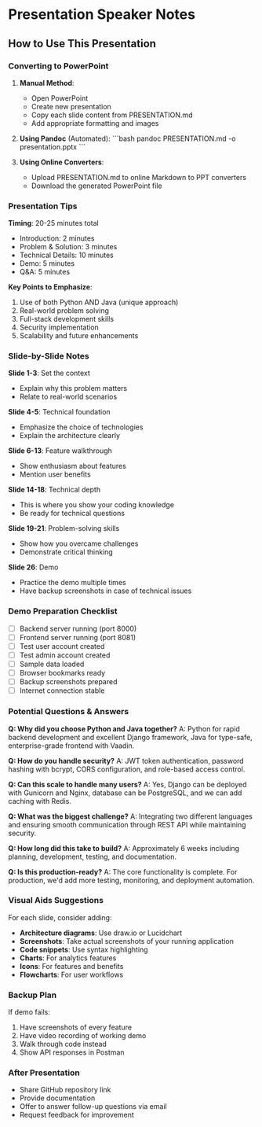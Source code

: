 # Presentation Speaker Notes

## How to Use This Presentation

### Converting to PowerPoint

1. **Manual Method**:
   - Open PowerPoint
   - Create new presentation
   - Copy each slide content from PRESENTATION.md
   - Add appropriate formatting and images

2. **Using Pandoc** (Automated):
   \`\`\`bash
   pandoc PRESENTATION.md -o presentation.pptx
   \`\`\`

3. **Using Online Converters**:
   - Upload PRESENTATION.md to online Markdown to PPT converters
   - Download the generated PowerPoint file

### Presentation Tips

**Timing**: 20-25 minutes total
- Introduction: 2 minutes
- Problem & Solution: 3 minutes
- Technical Details: 10 minutes
- Demo: 5 minutes
- Q&A: 5 minutes

**Key Points to Emphasize**:
1. Use of both Python AND Java (unique approach)
2. Real-world problem solving
3. Full-stack development skills
4. Security implementation
5. Scalability and future enhancements

### Slide-by-Slide Notes

**Slide 1-3**: Set the context
- Explain why this problem matters
- Relate to real-world scenarios

**Slide 4-5**: Technical foundation
- Emphasize the choice of technologies
- Explain the architecture clearly

**Slide 6-13**: Feature walkthrough
- Show enthusiasm about features
- Mention user benefits

**Slide 14-18**: Technical depth
- This is where you show your coding knowledge
- Be ready for technical questions

**Slide 19-21**: Problem-solving skills
- Show how you overcame challenges
- Demonstrate critical thinking

**Slide 26**: Demo
- Practice the demo multiple times
- Have backup screenshots in case of technical issues

### Demo Preparation Checklist

- [ ] Backend server running (port 8000)
- [ ] Frontend server running (port 8081)
- [ ] Test user account created
- [ ] Test admin account created
- [ ] Sample data loaded
- [ ] Browser bookmarks ready
- [ ] Backup screenshots prepared
- [ ] Internet connection stable

### Potential Questions & Answers

**Q: Why did you choose Python and Java together?**
A: Python for rapid backend development and excellent Django framework, Java for type-safe, enterprise-grade frontend with Vaadin.

**Q: How do you handle security?**
A: JWT token authentication, password hashing with bcrypt, CORS configuration, and role-based access control.

**Q: Can this scale to handle many users?**
A: Yes, Django can be deployed with Gunicorn and Nginx, database can be PostgreSQL, and we can add caching with Redis.

**Q: What was the biggest challenge?**
A: Integrating two different languages and ensuring smooth communication through REST API while maintaining security.

**Q: How long did this take to build?**
A: Approximately 6 weeks including planning, development, testing, and documentation.

**Q: Is this production-ready?**
A: The core functionality is complete. For production, we'd add more testing, monitoring, and deployment automation.

### Visual Aids Suggestions

For each slide, consider adding:
- **Architecture diagrams**: Use draw.io or Lucidchart
- **Screenshots**: Take actual screenshots of your running application
- **Code snippets**: Use syntax highlighting
- **Charts**: For analytics features
- **Icons**: For features and benefits
- **Flowcharts**: For user workflows

### Backup Plan

If demo fails:
1. Have screenshots of every feature
2. Have video recording of working demo
3. Walk through code instead
4. Show API responses in Postman

### After Presentation

- Share GitHub repository link
- Provide documentation
- Offer to answer follow-up questions via email
- Request feedback for improvement
